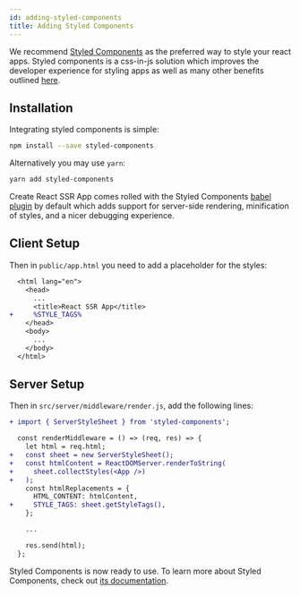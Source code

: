 ```yaml
---
id: adding-styled-components
title: Adding Styled Components
---
```


We recommend [Styled Components](https://www.styled-components.com/) as the preferred way to style your react apps. Styled components is a css-in-js solution which improves the developer experience for styling apps as well as many other benefits outlined [here](https://www.styled-components.com/docs/basics#motivation).

## Installation

Integrating styled components is simple:

```sh
npm install --save styled-components
```

Alternatively you may use `yarn`:

```sh
yarn add styled-components
```

Create React SSR App comes rolled with the Styled Components [babel plugin](https://www.styled-components.com/docs/tooling#babel-plugin) by default which adds support for server-side rendering, minification of styles, and a nicer debugging experience.

## Client Setup

Then in `public/app.html` you need to add a placeholder for the styles:

```diff
  <html lang="en">
    <head>
      ...
      <title>React SSR App</title>
+     %STYLE_TAGS%
    </head>
    <body>
      ...
    </body>
  </html>
```

## Server Setup

Then in `src/server/middleware/render.js`, add the following lines:

```diff
+ import { ServerStyleSheet } from 'styled-components';

  const renderMiddleware = () => (req, res) => {
    let html = req.html;
+   const sheet = new ServerStyleSheet();
+   const htmlContent = ReactDOMServer.renderToString(
+     sheet.collectStyles(<App />)
+   );
    const htmlReplacements = {
      HTML_CONTENT: htmlContent,
+     STYLE_TAGS: sheet.getStyleTags(),
    };

    ...

    res.send(html);
  };
```

Styled Components is now ready to use. To learn more about Styled Components, check out [its documentation](https://www.styled-components.com/).
